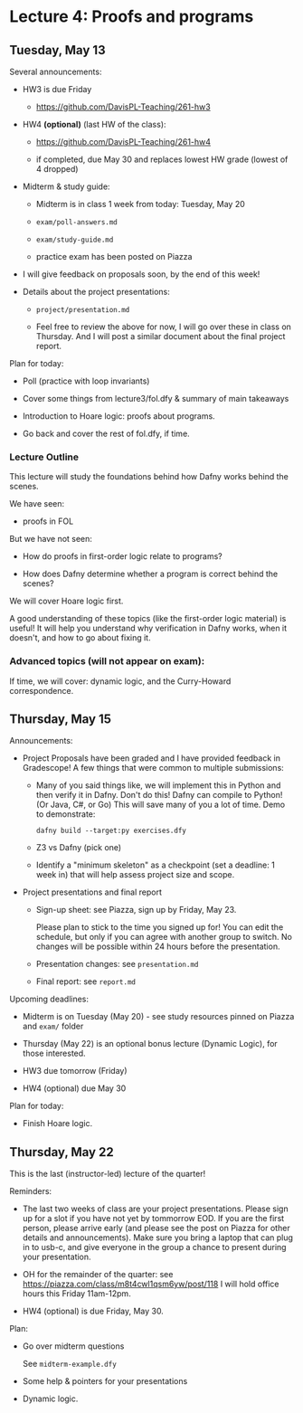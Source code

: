 # Lecture 4: Proofs and programs

## Tuesday, May 13

Several announcements:

- HW3 is due Friday

  + https://github.com/DavisPL-Teaching/261-hw3

- HW4 **(optional)** (last HW of the class):

  + https://github.com/DavisPL-Teaching/261-hw4

  + if completed, due May 30 and replaces lowest HW grade (lowest of 4 dropped)

- Midterm & study guide:

  + Midterm is in class 1 week from today: Tuesday, May 20

  + `exam/poll-answers.md`

  + `exam/study-guide.md`

  + practice exam has been posted on Piazza

- I will give feedback on proposals soon, by the end of this week!

- Details about the project presentations:

  + `project/presentation.md`

  + Feel free to review the above for now, I will go over these in class on Thursday.
    And I will post a similar document about the final project report.

Plan for today:

- Poll (practice with loop invariants)

- Cover some things from lecture3/fol.dfy & summary of main takeaways

- Introduction to Hoare logic: proofs about programs.

- Go back and cover the rest of fol.dfy, if time.

### Lecture Outline

This lecture will study the foundations behind how Dafny works behind the scenes.

We have seen:

- proofs in FOL

But we have not seen:

- How do proofs in first-order logic relate to programs?

- How does Dafny determine whether a program is correct behind the scenes?

We will cover Hoare logic first.

A good understanding of these topics (like the first-order logic material) is useful!
It will help you understand why verification in Dafny works,
when it doesn't, and how to go about fixing it.

### Advanced topics (will not appear on exam):

If time, we will cover: dynamic logic, and the Curry-Howard correspondence.

## Thursday, May 15

Announcements:

- Project Proposals have been graded and I have provided feedback in Gradescope!
  A few things that were common to multiple submissions:

  + Many of you said things like, we will implement this in Python and then verify it in Dafny.
    Don't do this!
    Dafny can compile to Python! (Or Java, C#, or Go) This will save many of you a lot of time.
    Demo to demonstrate:
    ```
    dafny build --target:py exercises.dfy
    ```

  + Z3 vs Dafny (pick one)

  + Identify a "minimum skeleton" as a checkpoint (set a deadline: 1 week in) that will help
    assess project size and scope.

- Project presentations and final report

  + Sign-up sheet: see Piazza, sign up by Friday, May 23.

    Please plan to stick to the time you signed up for!
    You can edit the schedule, but only if you can agree with another group to switch.
    No changes will be possible within 24 hours before the presentation.

  + Presentation changes: see `presentation.md`

  + Final report: see `report.md`

Upcoming deadlines:

- Midterm is on Tuesday (May 20) - see study resources pinned on Piazza and `exam/` folder

- Thursday (May 22) is an optional bonus lecture (Dynamic Logic), for those interested.

- HW3 due tomorrow (Friday)

- HW4 (optional) due May 30

Plan for today:

- Finish Hoare logic.

## Thursday, May 22

This is the last (instructor-led) lecture of the quarter!

Reminders:

- The last two weeks of class are your project presentations.
  Please sign up for a slot if you have not yet by tommorrow EOD.
  If you are the first person, please arrive early (and please see the post on Piazza for other details and announcements).
  Make sure you bring a laptop that can plug in to usb-c, and give everyone in the group a chance to present during your presentation.

- OH for the remainder of the quarter: see https://piazza.com/class/m8t4cwl1qsm6yw/post/118
  I will hold office hours this Friday 11am-12pm.

- HW4 (optional) is due Friday, May 30.

Plan:

- Go over midterm questions

  See `midterm-example.dfy`

- Some help & pointers for your presentations

- Dynamic logic.
